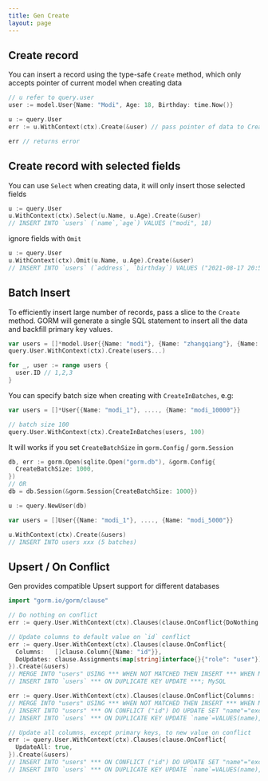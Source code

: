 ```yaml
---
title: Gen Create
layout: page
---
```


## Create record

You can insert a record using the type-safe `Create` method, which only accepts pointer of current model when creating data

```go
// u refer to query.user
user := model.User{Name: "Modi", Age: 18, Birthday: time.Now()}

u := query.User
err := u.WithContext(ctx).Create(&user) // pass pointer of data to Create

err // returns error
```

## Create record with selected fields

You can use `Select` when creating data, it will only insert those selected fields

```go
u := query.User
u.WithContext(ctx).Select(u.Name, u.Age).Create(&user)
// INSERT INTO `users` (`name`,`age`) VALUES ("modi", 18)
```

ignore fields with `Omit`

```go
u := query.User
u.WithContext(ctx).Omit(u.Name, u.Age).Create(&user)
// INSERT INTO `users` (`address`, `birthday`) VALUES ("2021-08-17 20:54:12.000", 18)
```

## Batch Insert

To efficiently insert large number of records, pass a slice to the `Create` method. GORM will generate a single SQL statement to insert all the data and backfill primary key values.

```go
var users = []*model.User{{Name: "modi"}, {Name: "zhangqiang"}, {Name: "songyuan"}}
query.User.WithContext(ctx).Create(users...)

for _, user := range users {
  user.ID // 1,2,3
}
```

You can specify batch size when creating with `CreateInBatches`, e.g:

```go
var users = []*User{{Name: "modi_1"}, ...., {Name: "modi_10000"}}

// batch size 100
query.User.WithContext(ctx).CreateInBatches(users, 100)
```

It will works if you set `CreateBatchSize` in `gorm.Config` / `gorm.Session`

```go
db, err := gorm.Open(sqlite.Open("gorm.db"), &gorm.Config{
  CreateBatchSize: 1000,
})
// OR
db = db.Session(&gorm.Session{CreateBatchSize: 1000})

u := query.NewUser(db)

var users = []User{{Name: "modi_1"}, ...., {Name: "modi_5000"}}

u.WithContext(ctx).Create(&users)
// INSERT INTO users xxx (5 batches)
```

## Upsert / On Conflict

Gen provides compatible Upsert support for different databases

```go
import "gorm.io/gorm/clause"

// Do nothing on conflict
err := query.User.WithContext(ctx).Clauses(clause.OnConflict{DoNothing: true}).Create(&user)

// Update columns to default value on `id` conflict
err := query.User.WithContext(ctx).Clauses(clause.OnConflict{
  Columns:   []clause.Column{{Name: "id"}},
  DoUpdates: clause.Assignments(map[string]interface{}{"role": "user"}),
}).Create(&users)
// MERGE INTO "users" USING *** WHEN NOT MATCHED THEN INSERT *** WHEN MATCHED THEN UPDATE SET ***; SQL Server
// INSERT INTO `users` *** ON DUPLICATE KEY UPDATE ***; MySQL

err := query.User.WithContext(ctx).Clauses(clause.OnConflict{Columns: []string{"Name", "Age"}}).Create(&user).Error
// MERGE INTO "users" USING *** WHEN NOT MATCHED THEN INSERT *** WHEN MATCHED THEN UPDATE SET "name"="excluded"."name"; SQL Server
// INSERT INTO "users" *** ON CONFLICT ("id") DO UPDATE SET "name"="excluded"."name", "age"="excluded"."age"; PostgreSQL
// INSERT INTO `users` *** ON DUPLICATE KEY UPDATE `name`=VALUES(name),`age`=VALUES(age); MySQL

// Update all columns, except primary keys, to new value on conflict
err := query.User.WithContext(ctx).Clauses(clause.OnConflict{
  UpdateAll: true,
}).Create(&users)
// INSERT INTO "users" *** ON CONFLICT ("id") DO UPDATE SET "name"="excluded"."name", "age"="excluded"."age", ...;
// INSERT INTO `users` *** ON DUPLICATE KEY UPDATE `name`=VALUES(name),`age`=VALUES(age), ...; MySQL
```
